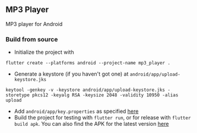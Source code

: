 ## MP3 Player
MP3 player for Android

### Build from source
- Initialize the project with
```
flutter create --platforms android --project-name mp3_player .
```
- Generate a keystore (if you haven't got one) at `android/app/upload-keystore.jks`
```
keytool -genkey -v -keystore android/app/upload-keystore.jks -storetype pkcs12 -keyalg RSA -keysize 2048 -validity 10950 -alias upload
```
- Add `android/app/key.properties` as specified [here](https://docs.flutter.dev/deployment/android#reference-the-keystore-from-the-app)
- Build the project for testing with `flutter run`, or for release with `flutter build apk`. You can also find the APK for the latest version [here](https://github.com/Serious-senpai/mp3-player/releases/latest)
